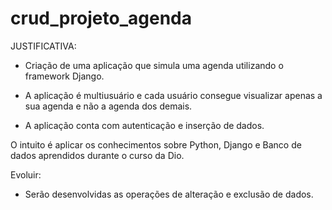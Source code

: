 # crud_projeto_agenda

JUSTIFICATIVA:

- Criação de uma aplicação que simula uma agenda utilizando o framework Django.

- A aplicação é multiusuário e cada usuário consegue visualizar apenas a sua agenda e não a agenda dos demais.

- A aplicação conta com autenticação e inserção de dados.

O intuito é aplicar os conhecimentos sobre Python, Django e Banco de dados aprendidos durante o curso da Dio.

Evoluir:

- Serão desenvolvidas as operações de alteração e exclusão de dados.
